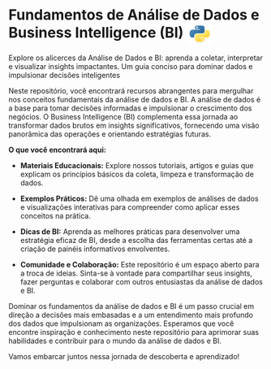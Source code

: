 # Fundamentos de Análise de Dados e Business Intelligence (BI) <img align="center" alt="emerson-fabianovieira-Python" height="40" width="50" src="https://raw.githubusercontent.com/devicons/devicon/master/icons/python/python-original.svg">


Explore os alicerces da Análise de Dados e BI: aprenda a coletar, interpretar e visualizar insights impactantes. Um guia conciso para dominar dados e impulsionar decisões inteligentes

Neste repositório, você encontrará recursos abrangentes para mergulhar nos conceitos fundamentais da análise de dados e BI. A análise de dados é a base para tomar decisões informadas e impulsionar o crescimento dos negócios. O Business Intelligence (BI) complementa essa jornada ao transformar dados brutos em insights significativos, fornecendo uma visão panorâmica das operações e orientando estratégias futuras.

**O que você encontrará aqui:**

- **Materiais Educacionais:** Explore nossos tutoriais, artigos e guias que explicam os princípios básicos da coleta, limpeza e transformação de dados.

- **Exemplos Práticos:** Dê uma olhada em exemplos de análises de dados e visualizações interativas para compreender como aplicar esses conceitos na prática.

- **Dicas de BI:** Aprenda as melhores práticas para desenvolver uma estratégia eficaz de BI, desde a escolha das ferramentas certas até a criação de painéis informativos envolventes.

- **Comunidade e Colaboração:** Este repositório é um espaço aberto para a troca de ideias. Sinta-se à vontade para compartilhar seus insights, fazer perguntas e colaborar com outros entusiastas da análise de dados e BI.

Dominar os fundamentos da análise de dados e BI é um passo crucial em direção a decisões mais embasadas e a um entendimento mais profundo dos dados que impulsionam as organizações. Esperamos que você encontre inspiração e conhecimento neste repositório para aprimorar suas habilidades e contribuir para o mundo da análise de dados e BI.

Vamos embarcar juntos nessa jornada de descoberta e aprendizado!

